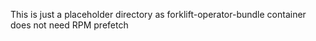 This is just a placeholder directory as forklift-operator-bundle container does not need RPM prefetch